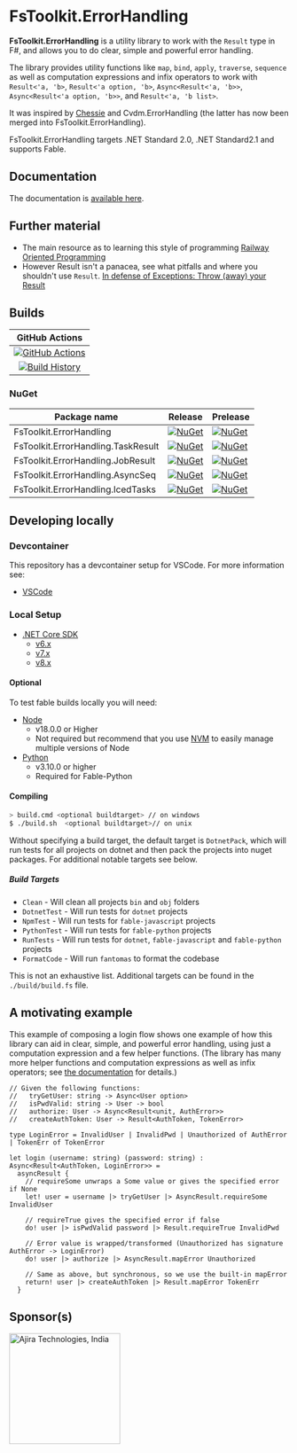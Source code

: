 # FsToolkit.ErrorHandling

**FsToolkit.ErrorHandling** is a utility library to work with the `Result` type in F#, and allows you to do clear, simple and powerful error handling.

The library provides utility functions like `map`, `bind`, `apply`, `traverse`, `sequence` as well as computation expressions and infix operators to work with `Result<'a, 'b>`, `Result<'a option, 'b>`, `Async<Result<'a, 'b>>`, `Async<Result<'a option, 'b>>`, and `Result<'a, 'b list>`.

It was inspired by [Chessie](https://github.com/fsprojects/Chessie) and Cvdm.ErrorHandling (the latter has now been merged into FsToolkit.ErrorHandling).

FsToolkit.ErrorHandling targets .NET Standard 2.0, .NET Standard2.1 and supports Fable.

## Documentation

The documentation is [available here](https://demystifyfp.gitbook.io/fstoolkit-errorhandling).

## Further material

* The main resource as to learning this style of programming [Railway Oriented Programming](https://fsharpforfunandprofit.com/rop/)
* However Result isn't a panacea, see what pitfalls and where you shouldn't use `Result`. [In defense of Exceptions: Throw (away) your Result](https://www.youtube.com/watch?v=E4dI-zd4Cag)

## Builds

GitHub Actions |
:---: |
[![GitHub Actions](https://github.com/demystifyfp/FsToolkit.ErrorHandling/workflows/Build%20master/badge.svg)](https://github.com/demystifyfp/FsToolkit.ErrorHandling/actions?query=branch%3Amaster) |
[![Build History](https://buildstats.info/github/chart/demystifyfp/FsToolkit.ErrorHandling?branch=master)](https://github.com/demystifyfp/FsToolkit.ErrorHandling/actions?query=branch%3Amaster) |

### NuGet

| Package name | Release | Prelease
| --- | --- | --- |
| FsToolkit.ErrorHandling | [![NuGet](https://buildstats.info/nuget/FsToolkit.ErrorHandling)](https://www.nuget.org/packages/FsToolkit.ErrorHandling) | [![NuGet](https://buildstats.info/nuget/FsToolkit.ErrorHandling?includePreReleases=true)](https://www.nuget.org/packages/FsToolkit.ErrorHandling/absoluteLatest)
| FsToolkit.ErrorHandling.TaskResult | [![NuGet](https://buildstats.info/nuget/FsToolkit.ErrorHandling.TaskResult)](https://www.nuget.org/packages/FsToolkit.ErrorHandling.TaskResult) | [![NuGet](https://buildstats.info/nuget/FsToolkit.ErrorHandling.TaskResult?includePreReleases=true)](https://www.nuget.org/packages/FsToolkit.ErrorHandling.TaskResult/absoluteLatest)
| FsToolkit.ErrorHandling.JobResult | [![NuGet](https://buildstats.info/nuget/FsToolkit.ErrorHandling.JobResult)](https://www.nuget.org/packages/FsToolkit.ErrorHandling.JobResult) | [![NuGet](https://buildstats.info/nuget/FsToolkit.ErrorHandling.JobResult?includePreReleases=true)](https://www.nuget.org/packages/FsToolkit.ErrorHandling.JobResult/absoluteLatest)
| FsToolkit.ErrorHandling.AsyncSeq | [![NuGet](https://buildstats.info/nuget/FsToolkit.ErrorHandling.AsyncSeq)](https://www.nuget.org/packages/FsToolkit.ErrorHandling.AsyncSeq) | [![NuGet](https://buildstats.info/nuget/FsToolkit.ErrorHandling.AsyncSeq?includePreReleases=true)](https://www.nuget.org/packages/FsToolkit.ErrorHandling.AsyncSeq/absoluteLatest)
| FsToolkit.ErrorHandling.IcedTasks | [![NuGet](https://buildstats.info/nuget/FsToolkit.ErrorHandling.IcedTasks)](https://www.nuget.org/packages/FsToolkit.ErrorHandling.IcedTasks) | [![NuGet](https://buildstats.info/nuget/FsToolkit.ErrorHandling.IcedTasks?includePreReleases=true)](https://www.nuget.org/packages/FsToolkit.ErrorHandling.IcedTasks/absoluteLatest)

## Developing locally

### Devcontainer 
This repository has a devcontainer setup for VSCode. For more information see:
- [VSCode](https://code.visualstudio.com/docs/devcontainers/containers)

### Local Setup

* [.NET Core SDK](https://www.microsoft.com/net/download/)
  * [v6.x](https://dotnet.microsoft.com/en-us/download/dotnet/6.0)
  * [v7.x](https://dotnet.microsoft.com/en-us/download/dotnet/7.0)
  * [v8.x](https://dotnet.microsoft.com/en-us/download/dotnet/8.0)

#### Optional 

To test fable builds locally you will need:

* [Node](https://nodejs.org/en/)
  * v18.0.0 or Higher
  * Not required but recommend that you use [NVM](https://github.com/nvm-sh/nvm) to easily manage multiple versions of Node
* [Python](https://www.python.org/downloads/)
  * v3.10.0 or higher
  * Required for Fable-Python


#### Compiling

```bash
> build.cmd <optional buildtarget> // on windows
$ ./build.sh  <optional buildtarget>// on unix
```

Without specifying a build target, the default target is `DotnetPack`, which will run tests for all projects on dotnet and then pack the projects into nuget packages. For additional notable targets see below.

##### Build Targets

- `Clean` - Will clean all projects `bin` and `obj` folders
- `DotnetTest` - Will run tests for `dotnet` projects
- `NpmTest` - Will run tests for `fable-javascript` projects
- `PythonTest` - Will run tests for `fable-python` projects
- `RunTests` - Will run tests for `dotnet`, `fable-javascript` and `fable-python` projects
- `FormatCode` - Will run `fantomas` to format the codebase

This is not an exhaustive list. Additional targets can be found in the `./build/build.fs` file.


A motivating example
--------------------

This example of composing a login flow shows one example of how this library can aid in clear, simple, and powerful error handling, using just a computation expression and a few helper functions. (The library has many more helper functions and computation expressions as well as infix operators; see [the documentation](https://demystifyfp.gitbook.io/fstoolkit-errorhandling) for details.)

```f#
// Given the following functions:
//   tryGetUser: string -> Async<User option>
//   isPwdValid: string -> User -> bool
//   authorize: User -> Async<Result<unit, AuthError>>
//   createAuthToken: User -> Result<AuthToken, TokenError>

type LoginError = InvalidUser | InvalidPwd | Unauthorized of AuthError | TokenErr of TokenError

let login (username: string) (password: string) : Async<Result<AuthToken, LoginError>> =
  asyncResult {
    // requireSome unwraps a Some value or gives the specified error if None
    let! user = username |> tryGetUser |> AsyncResult.requireSome InvalidUser

    // requireTrue gives the specified error if false
    do! user |> isPwdValid password |> Result.requireTrue InvalidPwd

    // Error value is wrapped/transformed (Unauthorized has signature AuthError -> LoginError)
    do! user |> authorize |> AsyncResult.mapError Unauthorized

    // Same as above, but synchronous, so we use the built-in mapError
    return! user |> createAuthToken |> Result.mapError TokenErr
  }
```

## Sponsor(s)

<a href="https://www.ajira.tech"><img src="./Ajira-logo.png" alt="Ajira Technologies, India" width="200" /></a>
